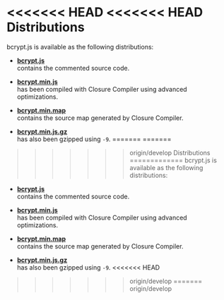 <<<<<<< HEAD
<<<<<<< HEAD
Distributions
=============
bcrypt.js is available as the following distributions:

* **[bcrypt.js](https://github.com/dcodeIO/bcrypt.js/blob/master/dist/bcrypt.js)**  
  contains the commented source code.

* **[bcrypt.min.js](https://github.com/dcodeIO/bcrypt.js/blob/master/dist/bcrypt.min.js)**  
  has been compiled with Closure Compiler using advanced optimizations.

* **[bcrypt.min.map](https://github.com/dcodeIO/bcrypt.js/blob/master/dist/bcrypt.min.map)**  
  contains the source map generated by Closure Compiler.

* **[bcrypt.min.js.gz](https://github.com/dcodeIO/bcrypt.js/blob/master/dist/bcrypt.min.js.gz)**  
  has also been gzipped using `-9`.
=======
=======
>>>>>>> origin/develop
Distributions
=============
bcrypt.js is available as the following distributions:

* **[bcrypt.js](https://github.com/dcodeIO/bcrypt.js/blob/master/dist/bcrypt.js)**  
  contains the commented source code.

* **[bcrypt.min.js](https://github.com/dcodeIO/bcrypt.js/blob/master/dist/bcrypt.min.js)**  
  has been compiled with Closure Compiler using advanced optimizations.

* **[bcrypt.min.map](https://github.com/dcodeIO/bcrypt.js/blob/master/dist/bcrypt.min.map)**  
  contains the source map generated by Closure Compiler.

* **[bcrypt.min.js.gz](https://github.com/dcodeIO/bcrypt.js/blob/master/dist/bcrypt.min.js.gz)**  
  has also been gzipped using `-9`.
<<<<<<< HEAD
>>>>>>> origin/develop
=======
>>>>>>> origin/develop
